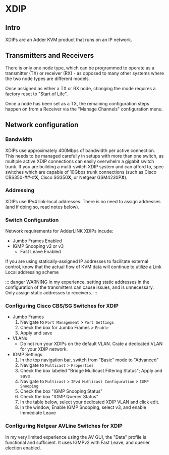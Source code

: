 # XDIP

## Intro

XDIPs are an Adder KVM product that runs on an IP network.

## Transmitters and Receivers

There is only one node type, which can be programmed to operate as a transmitter (TX) or receiver (RX) - as opposed to many other systems where the two node types are different models.

Once assigned as either a TX or RX node, changing the mode requires a factory reset to "Start of Life".

Once a node has been set as a TX, the remaining configuration steps happen on from a Receiver via the "Manage Channels" configuration menu.

## Network configuration

### Bandwidth

XDIPs use approximately 400Mbps of bandwidth per active connection. This needs to be managed carefully in setups with more than one switch, as multiple active XDIP connections can easily overwhelm a gigabit switch trunk. If you are building a multi-switch XDIP system and can afford to, spec switches which are capable of 10Gbps trunk connections (such as Cisco CBS350-##-#**X**, Cisco SG350**X**, or Netgear GSM4230P**X**).

### Addressing

XDIPs use IPv4 link-local addresses. There is no need to assign addresses (and if doing so, read notes below).

### Switch Configuration

Network requirements for AdderLINK XDIPs incude:

- Jumbo Frames Enabled
- IGMP Snooping v2 or v3
  - Fast Leave Enabled

If you are using statically-assigned IP addresses to facilitate external control, know that the actual flow of KVM data will continue to utilize a Link Local addressing scheme

::: danger WARNING
In my experience, setting static addresses in the configuration of the transmitters can cause issues, and is unnecessary. Only assign static addresses to receivers.
:::

### Configuring Cisco CBS/SG Switches for XDIP

- Jumbo Frames
  1. Navigate to `Port Management` > `Port Settings`
  2. Check the box for Jumbo Frames > `Enable`
  3. Apply and save
- VLANs
  - Do not run your XDIPs on the default VLAN. Crate a dedicated VLAN for your XDIP network.
- IGMP Settings
  1. In the top navigation bar, switch from "Basic" mode to "Advanced"
  2. Navigate to `Multicast` > `Properties`
  3. Check the box labeled "Bridge Multicast Filtering Status"; Apply and save
  4. Navigate to `Multicast` > `IPv4 Mutlicast Configuration` > `IGMP Snooping`
  5. Check the box "IGMP Snooping Status"
  6. Check the box "IGMP Querier Status"
  7. In the table below, select your dedicated XDIP VLAN and click edit.
  8. In the window, Enable IGMP Snooping, select v3, and enable Immediate Leave

### Configuring Netgear AVLine Switches for XDIP

In my very limited experience using the AV GUI, the "Data" profile is functional and sufficient. It uses IGMPv2 with Fast Leave, and querier election enabled.
